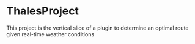 # ThalesProject
This project is the vertical slice of a plugin to determine an optimal route given real-time weather conditions
